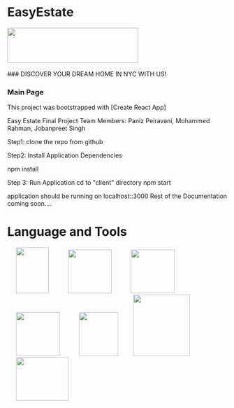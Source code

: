 # EasyEstate
<img src="https://github.com/2023-csc-47300/EasyEstate/assets/100456553/0864adf5-5ba8-4bdb-850f-c1824fb222da.png" width="300" height="80"> <br /> 
<br /> ### DISCOVER YOUR DREAM HOME IN NYC WITH US! <br />
### Main Page <br />

This project was bootstrapped with [Create React App]

Easy Estate Final Project
Team Members: Paniz Peiravani, Mohammed Rahman, Jobanpreet Singh

Step1: clone the repo from github

Step2: Install Application Dependencies

npm install

Step 3: Run Application
cd to "client" directory
npm start
 

application should be running on localhost::3000
Rest of the Documentation coming soon....

# Language and Tools
<img src="https://github.com/2023-csc-47300/EasyEstate/assets/100456553/9ecb2fe6-0e91-4328-9f2e-9c46489643f6.png" width="75" height="105" hspace="20">
<img src="https://github.com/Paniz-Peiravani/Taste-of-Persia/assets/100456553/2d286e18-ea52-4a92-8842-7ee746df2ce2.png" width="100" height="100" hspace="20">
<img src="https://github.com/Paniz-Peiravani/Taste-of-Persia/assets/100456553/0320ca8a-ca87-422e-a6ad-1fcb9147e891.png" width="100" height="100" hspace="20">
<img src="https://github.com/2023-csc-47300/EasyEstate/assets/100456553/8b6039a6-64c3-4bd4-af33-6e0cc5db4d5a.png" width="100" height="100" hspace="20">
<img src="https://github.com/2023-csc-47300/EasyEstate/assets/100456553/2aea3ba1-bde5-4182-8567-d2668e532a79.png" width="90" height="100" hspace="20">
<img src="https://github.com/2023-csc-47300/EasyEstate/assets/100456553/d8ea4f63-5009-4dd8-8ab1-b09f6f03cc34.png" width="130" height="140" hspace="10">
<img src="https://github.com/2023-csc-47300/EasyEstate/assets/100456553/fe20c4e2-1d3d-4420-8c2b-6f922ac365e0.png" width="120" height="100" hspace="20">
